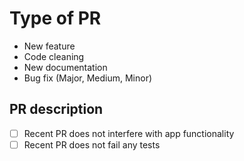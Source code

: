 # Type of PR

* New feature
* Code cleaning
* New documentation
* Bug fix (Major, Medium, Minor)

## PR description

- [ ] Recent PR does not interfere with app functionality
- [ ] Recent PR does not fail any tests

<!---
Example: 
Fix|Update for Don/PR-Number/name_of_fix
--->